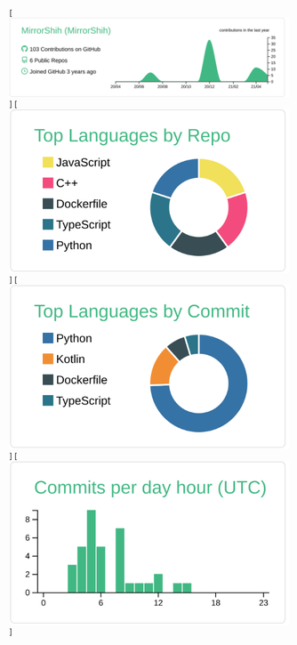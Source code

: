 [![](https://raw.githubusercontent.com/MirrorShih/MirrorShih/master/profile-summary-card-output/vue/0-profile-details.svg)]
[![](https://raw.githubusercontent.com/MirrorShih/MirrorShih/master/profile-summary-card-output/vue/1-repos-per-language.svg)]
[![](https://raw.githubusercontent.com/MirrorShih/MirrorShih/master/profile-summary-card-output/vue/2-most-commit-language.svg)]
[![](https://raw.githubusercontent.com/MirrorShih/MirrorShih/master/profile-summary-card-output/vue/4-productive-time.svg)]
